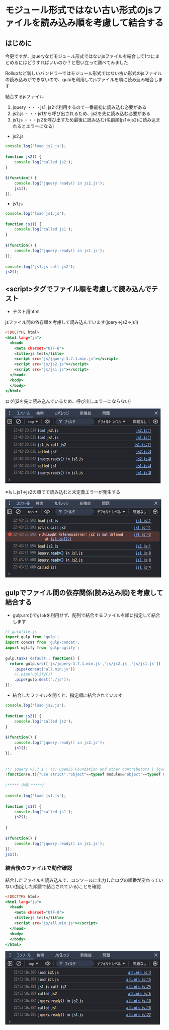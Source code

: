 # モジュール形式ではない古い形式のjsファイルを読み込み順を考慮して結合する

## はじめに

今更ですが、jqueryなどモジュール形式ではないjsファイルを結合して1つにまとめるにはどうすればいいのか？と思い立って調べてみました

Rollupなど新しいバンドラーではモジュール形式ではない古い形式のjsファイルの読み込みができないので、gulpを利用してjsファイルを順に読み込み結合します

結合するjsファイル
1. jquery ・・・js1, js2で利用するので一番最初に読み込む必要がある
2. js2.js ・・・js1から呼び出されるため、js2を先に読み込む必要がある
3. js1.js ・・・js2を呼び出すため最後に読み込む(名前順(js1⇒js2)に読み込まれるとエラーになる)

* js2.js

```js:js2.js
console.log('load js2.js');

function js2() {
	console.log('called js2');
}

$(function() {
	console.log('jquery.ready() in js2.js');
	js1();
});

```

* js1.js

```js:js1.js
console.log('load js1.js');

function js1() {
	console.log('called js1');
}

$(function() {
	console.log('jquery.ready() in js1.js');
});

console.log('js1.js call js2');
js2();

```

## &lt;script&gt;タグでファイル順を考慮して読み込んでテスト

* テスト用html

jsファイル間の依存順を考慮して読み込んでいます(jqery⇒js2⇒js1)

```html:index.html
<!DOCTYPE html>
<html lang="ja">
  <head>
    <meta charset="UTF-8">
    <title>js test</title>
    <script src="js/jquery-3.7.1.min.js"></script>
    <script src="js/js2.js"></script>
    <script src="js/js1.js"></script>
  </head>
  <body>
  </body>
</html>
```

ログ(j2を先に読み込んでいるため、呼び出しエラーにならない)

![alt text](./img/image.png)

※もしjs1⇒js2の順でで読み込むと未定義エラーが発生する

![alt text](./img/image-1.png)


## gulpでファイル間の依存関係(読み込み順)を考慮して結合する

* gulp.src()で`glob`を利用せず、配列で結合するファイルを順に指定して結合します

```js:all.min.js
// gulpfile.js
import gulp from 'gulp';
import concat from 'gulp-concat';
import uglify from 'gulp-uglify';

gulp.task('default', function() {
  return gulp.src(['js/jquery-3.7.1.min.js','js/js2.js','js/js1.js'])
    .pipe(concat('all.min.js'))
    //.pipe(uglify())
    .pipe(gulp.dest('./js'));
});

```

* 結合したファイルを開くと、指定順に結合されています

```js:all.min.js
console.log('load js2.js');

function js2() {
	console.log('called js2');
}

$(function() {
	console.log('jquery.ready() in js2.js');
	js1();
});


/*! jQuery v3.7.1 | (c) OpenJS Foundation and other contributors | jquery.org/license */
!function(e,t){"use strict";"object"==typeof module&&"object"==typeof module.exports?module.exports=e.document?t(e,!0):function(e){if(!e.document)throw new Error("jQuery requires a window with a document");return t(e)}:t(e)}

/***** 中略 *****/

console.log('load js1.js');

function js1() {
	console.log('called js1');
	js2();

}

$(function() {
	console.log('jquery.ready() in js1.js');
});
js1();

```

### 結合後のファイルで動作確認

結合したファイルを読み込んで、コンソールに出力したログの順番が変わっていない(指定した順番で結合されている)ことを確認

```html:index2.html
<!DOCTYPE html>
<html lang="ja">
  <head>
    <meta charset="UTF-8">
    <title>js test</title>
    <script src="js/all.min.js"></script>
  </head>
  <body>
  </body>
</html>

```

![alt text](./img/image-2.png)
